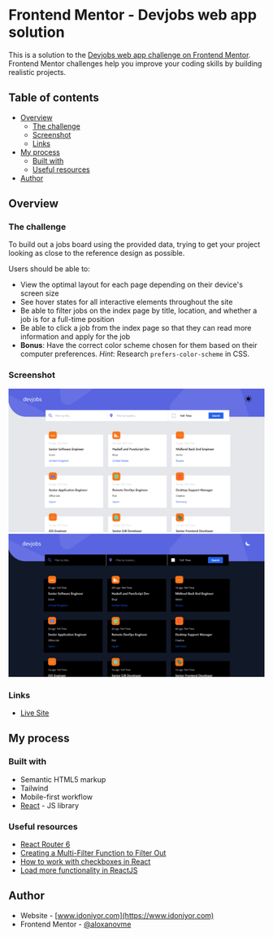 # Frontend Mentor - Devjobs web app solution

This is a solution to the [Devjobs web app challenge on Frontend Mentor](https://www.frontendmentor.io/challenges/devjobs-web-app-HuvC_LP4l). Frontend Mentor challenges help you improve your coding skills by building realistic projects.

## Table of contents

- [Overview](#overview)
  - [The challenge](#the-challenge)
  - [Screenshot](#screenshot)
  - [Links](#links)
- [My process](#my-process)
  - [Built with](#built-with)
  - [Useful resources](#useful-resources)
- [Author](#author)

## Overview

### The challenge

To build out a jobs board using the provided data, trying to get your project looking as close to the reference design as possible.

Users should be able to:

- View the optimal layout for each page depending on their device's screen size
- See hover states for all interactive elements throughout the site
- Be able to filter jobs on the index page by title, location, and whether a job is for a full-time position
- Be able to click a job from the index page so that they can read more information and apply for the job
- **Bonus**: Have the correct color scheme chosen for them based on their computer preferences. _Hint_: Research `prefers-color-scheme` in CSS.

### Screenshot

![Reference preview](./preview.png)
![Reference preview](./preview02.png)

### Links

- [Live Site](https://fm-devjobs-web-app.vercel.app/)

## My process

### Built with

- Semantic HTML5 markup
- Tailwind
- Mobile-first workflow
- [React](https://reactjs.org/) - JS library

### Useful resources

- [React Router 6](https://youtu.be/nDGA3km5He4)
- [Creating a Multi-Filter Function to Filter Out](https://betterprogramming.pub/creating-a-multi-filter-function-to-filter-out-multiple-attributes-javascript-react-rails-5aad8e272142)
- [How to work with checkboxes in React](https://dev.to/collegewap/how-to-work-with-checkboxes-in-react-44bc)
- [Load more functionality in ReactJS](https://levelup.gitconnected.com/load-more-functionality-in-reactjs-82446862bc06)

## Author

- Website - [www.idoniyor.com](https://www.idoniyor.com)
- Frontend Mentor - [@aloxanovme](https://www.frontendmentor.io/profile/aloxanovme)
